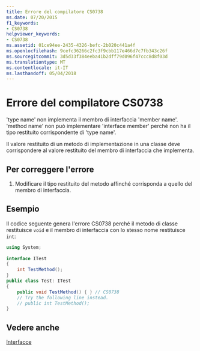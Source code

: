 ```yaml
---
title: Errore del compilatore CS0738
ms.date: 07/20/2015
f1_keywords:
- CS0738
helpviewer_keywords:
- CS0738
ms.assetid: 01ce94ee-2435-4326-befc-2b020c441a4f
ms.openlocfilehash: 9cefc36266c2fc3f9cbb117e466d7c7fb343c26f
ms.sourcegitcommit: 3d5d33f384eeba41b2dff79d096f47ccc8d8f03d
ms.translationtype: MT
ms.contentlocale: it-IT
ms.lasthandoff: 05/04/2018
---
```

# <a name="compiler-error-cs0738"></a>Errore del compilatore CS0738
'type name' non implementa il membro di interfaccia 'member name'. 'method name' non può implementare 'interface member' perché non ha il tipo restituito corrispondente di 'type name'.  
  
 Il valore restituito di un metodo di implementazione in una classe deve corrispondere al valore restituito del membro di interfaccia che implementa.  
  
## <a name="to-correct-this-error"></a>Per correggere l'errore  
  
1.  Modificare il tipo restituito del metodo affinché corrisponda a quello del membro di interfaccia.  
  
## <a name="example"></a>Esempio  
 Il codice seguente genera l'errore CS0738 perché il metodo di classe restituisce `void` e il membro di interfaccia con lo stesso nome restituisce `int`:  
  
```csharp  
using System;  
  
interface ITest  
{  
    int TestMethod();  
}  
public class Test: ITest  
{  
    public void TestMethod() { } // CS0738  
    // Try the following line instead.  
    // public int TestMethod();  
}  
```  
  
## <a name="see-also"></a>Vedere anche  
 [Interfacce](../../csharp/programming-guide/interfaces/index.md)
